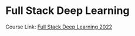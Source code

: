 # Full Stack Deep Learning
Course Link: [Full Stack Deep Learning 2022](https://fullstackdeeplearning.com/course/2022/)